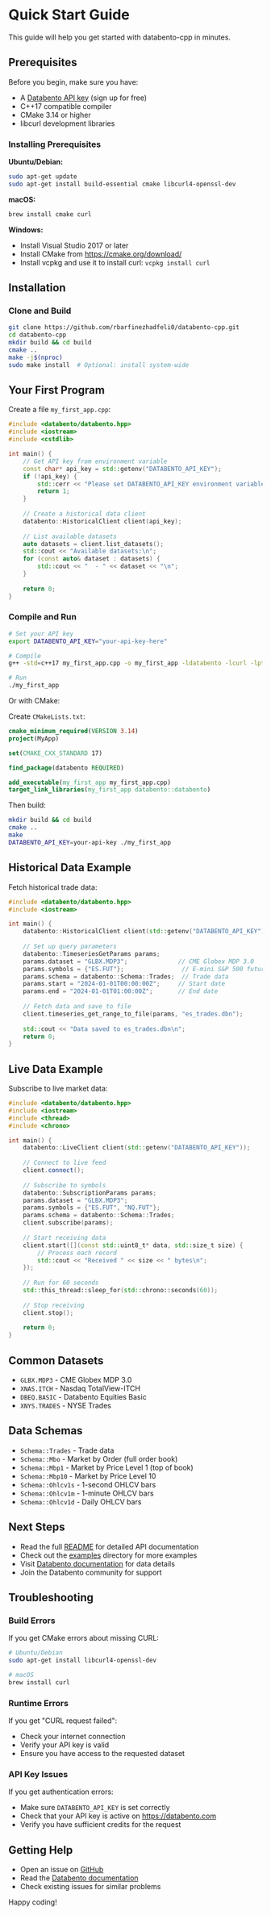 # Quick Start Guide

This guide will help you get started with databento-cpp in minutes.

## Prerequisites

Before you begin, make sure you have:

- A [Databento API key](https://databento.com) (sign up for free)
- C++17 compatible compiler
- CMake 3.14 or higher
- libcurl development libraries

### Installing Prerequisites

**Ubuntu/Debian:**
```bash
sudo apt-get update
sudo apt-get install build-essential cmake libcurl4-openssl-dev
```

**macOS:**
```bash
brew install cmake curl
```

**Windows:**
- Install Visual Studio 2017 or later
- Install CMake from https://cmake.org/download/
- Install vcpkg and use it to install curl: `vcpkg install curl`

## Installation

### Clone and Build

```bash
git clone https://github.com/rbarfinezhadfeli0/databento-cpp.git
cd databento-cpp
mkdir build && cd build
cmake ..
make -j$(nproc)
sudo make install  # Optional: install system-wide
```

## Your First Program

Create a file `my_first_app.cpp`:

```cpp
#include <databento/databento.hpp>
#include <iostream>
#include <cstdlib>

int main() {
    // Get API key from environment variable
    const char* api_key = std::getenv("DATABENTO_API_KEY");
    if (!api_key) {
        std::cerr << "Please set DATABENTO_API_KEY environment variable\n";
        return 1;
    }
    
    // Create a historical data client
    databento::HistoricalClient client(api_key);
    
    // List available datasets
    auto datasets = client.list_datasets();
    std::cout << "Available datasets:\n";
    for (const auto& dataset : datasets) {
        std::cout << "  - " << dataset << "\n";
    }
    
    return 0;
}
```

### Compile and Run

```bash
# Set your API key
export DATABENTO_API_KEY="your-api-key-here"

# Compile
g++ -std=c++17 my_first_app.cpp -o my_first_app -ldatabento -lcurl -lpthread

# Run
./my_first_app
```

Or with CMake:

Create `CMakeLists.txt`:
```cmake
cmake_minimum_required(VERSION 3.14)
project(MyApp)

set(CMAKE_CXX_STANDARD 17)

find_package(databento REQUIRED)

add_executable(my_first_app my_first_app.cpp)
target_link_libraries(my_first_app databento::databento)
```

Then build:
```bash
mkdir build && cd build
cmake ..
make
DATABENTO_API_KEY=your-api-key ./my_first_app
```

## Historical Data Example

Fetch historical trade data:

```cpp
#include <databento/databento.hpp>
#include <iostream>

int main() {
    databento::HistoricalClient client(std::getenv("DATABENTO_API_KEY"));
    
    // Set up query parameters
    databento::TimeseriesGetParams params;
    params.dataset = "GLBX.MDP3";              // CME Globex MDP 3.0
    params.symbols = {"ES.FUT"};                // E-mini S&P 500 futures
    params.schema = databento::Schema::Trades;  // Trade data
    params.start = "2024-01-01T00:00:00Z";     // Start date
    params.end = "2024-01-01T01:00:00Z";       // End date
    
    // Fetch data and save to file
    client.timeseries_get_range_to_file(params, "es_trades.dbn");
    
    std::cout << "Data saved to es_trades.dbn\n";
    return 0;
}
```

## Live Data Example

Subscribe to live market data:

```cpp
#include <databento/databento.hpp>
#include <iostream>
#include <thread>
#include <chrono>

int main() {
    databento::LiveClient client(std::getenv("DATABENTO_API_KEY"));
    
    // Connect to live feed
    client.connect();
    
    // Subscribe to symbols
    databento::SubscriptionParams params;
    params.dataset = "GLBX.MDP3";
    params.symbols = {"ES.FUT", "NQ.FUT"};
    params.schema = databento::Schema::Trades;
    client.subscribe(params);
    
    // Start receiving data
    client.start([](const std::uint8_t* data, std::size_t size) {
        // Process each record
        std::cout << "Received " << size << " bytes\n";
    });
    
    // Run for 60 seconds
    std::this_thread::sleep_for(std::chrono::seconds(60));
    
    // Stop receiving
    client.stop();
    
    return 0;
}
```

## Common Datasets

- `GLBX.MDP3` - CME Globex MDP 3.0
- `XNAS.ITCH` - Nasdaq TotalView-ITCH
- `DBEQ.BASIC` - Databento Equities Basic
- `XNYS.TRADES` - NYSE Trades

## Data Schemas

- `Schema::Trades` - Trade data
- `Schema::Mbo` - Market by Order (full order book)
- `Schema::Mbp1` - Market by Price Level 1 (top of book)
- `Schema::Mbp10` - Market by Price Level 10
- `Schema::Ohlcv1s` - 1-second OHLCV bars
- `Schema::Ohlcv1m` - 1-minute OHLCV bars
- `Schema::Ohlcv1d` - Daily OHLCV bars

## Next Steps

- Read the full [README](README.md) for detailed API documentation
- Check out the [examples](examples/) directory for more examples
- Visit [Databento documentation](https://docs.databento.com) for data details
- Join the Databento community for support

## Troubleshooting

### Build Errors

If you get CMake errors about missing CURL:
```bash
# Ubuntu/Debian
sudo apt-get install libcurl4-openssl-dev

# macOS
brew install curl
```

### Runtime Errors

If you get "CURL request failed":
- Check your internet connection
- Verify your API key is valid
- Ensure you have access to the requested dataset

### API Key Issues

If you get authentication errors:
- Make sure `DATABENTO_API_KEY` is set correctly
- Check that your API key is active on https://databento.com
- Verify you have sufficient credits for the request

## Getting Help

- Open an issue on [GitHub](https://github.com/rbarfinezhadfeli0/databento-cpp/issues)
- Read the [Databento documentation](https://docs.databento.com)
- Check existing issues for similar problems

Happy coding!
